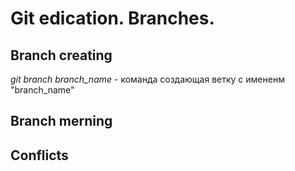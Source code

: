 # Git edication. Branches.

## Branch creating 

*git branch branch_name* - команда создающая ветку с имененм "branch_name"



## Branch merning

## Conflicts 

